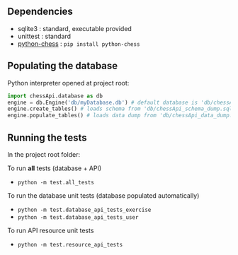 Dependencies
------------

- sqlite3 : standard, executable provided
- unittest : standard
- [python-chess](https://github.com/niklasf/python-chess) : `pip install python-chess`

Populating the database
-----------------------

Python interpreter opened at project root:
```python
import chessApi.database as db
engine = db.Engine('db/myDatabase.db') # default database is 'db/chessApi.db'
engine.create_tables() # loads schema from 'db/chessApi_schema_dump.sql' by default
engine.populate_tables() # loads data dump from 'db/chessApi_data_dump.sql' by default
```

Running the tests
-----------------
In the project root folder:

To run **all** tests (database + API)

- `python -m test.all_tests`

To run the database unit tests (database populated automatically)

- `python -m test.database_api_tests_exercise`
- `python -m test.database_api_tests_user`

To run API resource unit tests

- `python -m test.resource_api_tests`
